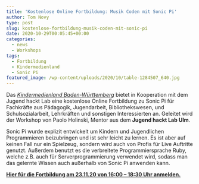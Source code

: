 ```yaml
---
title: 'Kostenlose Online Fortbildung: Musik Coden mit Sonic Pi'
author: Tom Novy
type: post
slug: kostenlose-fortbildung-musik-coden-mit-sonic-pi
date: 2020-10-29T00:05:45+00:00
categories:
  - news
  - Workshops
tags:
  - Fortbildung
  - Kindermedienland
  - Sonic Pi
featured_image: /wp-content/uploads/2020/10/table-1284507_640.jpg
---
```


Das _[Kindermedienland Baden-Württemberg](https://www.kindermedienland-bw.de/de/startseite)_ bietet in Kooperation mit dem Jugend hackt Lab eine kostenlose Online Fortbildung zu Sonic Pi für Fachkräfte aus Pädagogik, Jugendarbeit, Bibliothekswesen, und Schulsozialarbeit, Lehrkräften und sonstigen Interessierten an. Geleitet wird der Workshop von Paolo Holinski, Mentor aus dem **Jugend hackt Lab Ulm**.

Sonic Pi wurde explizit entwickelt um Kindern und Jugendlichen Programmieren beizubringen und ist sehr leicht zu lernen. Es ist aber auf keinen Fall nur ein Spielzeug, sondern wird auch von Profis für Live Auftritte genutzt. Außerdem benutzt es die verbreitete Programmiersprache Ruby, welche z.B. auch für Serverprogrammierung verwendet wird, sodass man das gelernte Wissen auch außerhalb von Sonic Pi anwenden kann.

**[Hier für die Fortbildung am 23.11.20 von 16:00 – 18:30 Uhr anmelden.](https://www.hacktothefuture.de/de/startseite/fortbildungen/musik-coden-mit-sonic-pi)**
